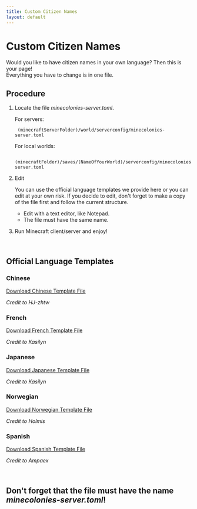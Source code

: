 ```yaml
---
title: Custom Citizen Names
layout: default
---
```

# Custom Citizen Names

Would you like to have citizen names in your own language? Then this is your page!<br>
Everything you have to change is in one file.
<br>

## Procedure
1. Locate the file _minecolonies-server.toml_.<br>
 
	For servers:<br>

		(minecraftServerFolder)/world/serverconfig/minecolonies-server.toml

	For local worlds:<br>

		(minecraftFolder)/saves/(NameOfYourWorld)/serverconfig/minecolonies-server.toml
        

2. Edit
	
	You can use the official language templates we provide here or you can edit at your own risk. If you decide to edit, don't forget to make a copy of the file first and follow the current structure.
    <br>
    <ul>
	<li>Edit with a text editor, like Notepad.</li>
	<li>The file must have the same name.</li>
    </ul>
    
    
3. Run Minecraft client/server and enjoy!

<br>

## Official Language Templates

### Chinese

[Download Chinese Template File](../../source/misc/languageNameTemplates/chineseTemplate.toml)

*Credit to HJ-zhtw*

### French

[Download French Template File](../../source/misc/languageNameTemplates/frenchTemplate.toml)

*Credit to Kasilyn*

### Japanese

[Download Japanese Template File](../../source/misc/languageNameTemplates/japaneseTemplate.toml)

*Credit to Kasilyn*

### Norwegian

[Download Norwegian Template File](../../source/misc/languageNameTemplates/norwegianTemplate.toml)

*Credit to Holmis*

### Spanish

[Download Spanish Template File](../../source/misc/languageNameTemplates/spanishTemplate.toml)

*Credit to Ampaex*

<br>

## Don't forget that the file must have the name _minecolonies-server.toml_!
